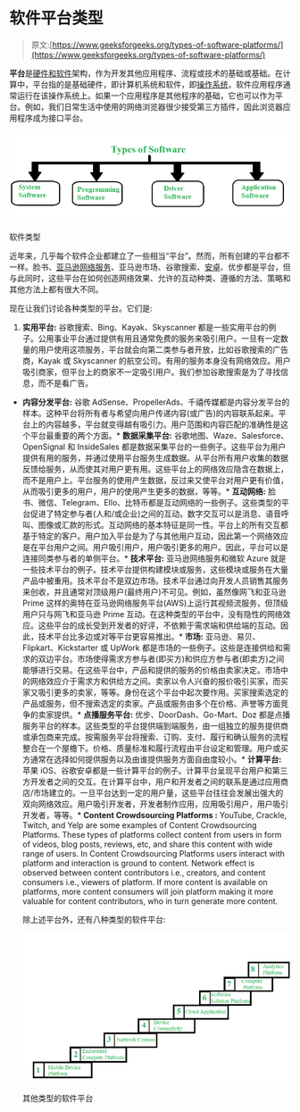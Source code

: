 # 软件平台类型

> 原文:[https://www.geeksforgeeks.org/types-of-software-platforms/](https://www.geeksforgeeks.org/types-of-software-platforms/)

**平台**是[硬件和软件](https://www.geeksforgeeks.org/difference-between-hardware-and-software/)架构，作为开发其他应用程序、流程或技术的基础或基础。在计算中，平台指的是基础硬件，即计算机系统和软件，即[操作系统](https://www.geeksforgeeks.org/operating-systems/)，软件应用程序通常运行在该操作系统上。如果一个应用程序是其他程序的基础，它也可以作为平台。例如，我们日常生活中使用的网络浏览器很少接受第三方插件，因此浏览器应用程序成为接口平台。

![](img/60df787f23ba448b6b6723697b5d5387.png)

软件类型

近年来，几乎每个软件企业都建立了一些相当“平台”。然而，所有创建的平台都不一样。脸书、[亚马逊网络服务](https://www.geeksforgeeks.org/introduction-to-amazon-web-services/)、亚马逊市场、谷歌搜索、[安卓](https://www.geeksforgeeks.org/introduction-to-android-development/)、优步都是平台，但与此同时，这些平台在如何创造网络效果、允许的互动种类、遵循的方法、策略和其他方法上都有很大不同。

现在让我们讨论各种类型的平台。它们是:

1.  **实用平台:**
    谷歌搜索、Bing、Kayak、Skyscanner 都是一些实用平台的例子。公用事业平台通过提供有用且通常免费的服务来吸引用户。一旦有一定数量的用户使用这项服务，平台就会向第二类参与者开放，比如谷歌搜索的广告商，Kayak 或 Skyscanner 的航空公司。有用的服务本身没有网络效应。用户吸引商家，但平台上的商家不一定吸引用户。我们参加谷歌搜索是为了寻找信息，而不是看广告。

*   **内容分发平台:**
    谷歌 AdSense、PropellerAds、千禧传媒都是内容分发平台的样本。这种平台将所有者与希望向用户传递内容(或广告)的内容联系起来。平台上的内容越多，平台就变得越有吸引力。用户范围和内容匹配的准确性是这个平台最重要的两个方面。*   **数据采集平台:**
    谷歌地图、Waze、Salesforce、OpenSignal 和 InsideSales 都是数据采集平台的一些例子。这些平台为用户提供有用的服务，并通过使用平台服务生成数据。从平台所有用户收集的数据反馈给服务，从而使其对用户更有用。这些平台上的网络效应隐含在数据上，而不是用户上。平台服务的使用产生数据，反过来又使平台对用户更有价值，从而吸引更多的用户，用户的使用产生更多的数据，等等。*   **互动网络:**
    脸书、微信、Telegram、Ello、比特币都是互动网络的一些例子。这些类型的平台促进了特定参与者(人和/或企业)之间的互动。数字交互可以是消息、语音呼叫、图像或汇款的形式。互动网络的基本特征是同一性。平台上的所有交互都基于特定的客户。用户加入平台是为了与其他用户互动，因此第一个网络效应是在平台用户之间。用户吸引用户，用户吸引更多的用户。因此，平台可以是连接同类参与者的单侧平台。*   **技术平台:**
    亚马逊网络服务和微软 Azure 就是一些技术平台的例子。技术平台提供构建模块或服务，这些模块或服务在大量产品中被重用。技术平台不是双边市场。技术平台通过向开发人员销售其服务来创收，并且通常对顶级用户(最终用户)不可见。例如，虽然像网飞和亚马逊 Prime 这样的奥特在亚马逊网络服务平台(AWS)上运行其视频流服务，但顶级用户只与网飞和亚马逊 Prime 互动。在这种类型的平台中，没有隐性的网络效应。这些平台的成长受到开发者的好评，不依赖于需求端和供给端的互动。因此，技术平台比多边或对等平台更容易推出。*   **市场:**
    亚马逊、易贝、Flipkart、Kickstarter 或 UpWork 都是市场的一些例子。这些是连接供给和需求的双边平台。市场使得需求方参与者(即买方)和供应方参与者(即卖方)之间能够进行交易。在这些平台中，产品和提供的服务的价格由卖家决定。市场中的网络效应介于需求方和供给方之间。卖家以令人兴奋的报价吸引买家，而买家又吸引更多的卖家，等等。身份在这个平台中起次要作用。买家搜索选定的产品或服务，但不搜索选定的卖家。产品或服务由多个在价格、声誉等方面竞争的卖家提供。*   **点播服务平台:**
    优步、DoorDash、Go-Mart、Doz 都是点播服务平台的样本。这些类型的平台提供端到端服务，由一组独立的服务提供商或承包商来完成。按需服务平台将搜索、订购、支付、履行和确认服务的流程整合在一个屋檐下。价格、质量标准和履行流程由平台设定和管理。用户或买方通常在选择如何提供服务以及由谁提供服务方面自由度较小。*   **计算平台:**
    苹果 iOS、谷歌安卓都是一些计算平台的例子。计算平台呈现平台用户和第三方开发者之间的交互。在计算平台中，用户和开发者之间的联系是通过应用商店/市场建立的。一旦平台达到一定的用户量，这些平台往往会发展出强大的双向网络效应。用户吸引开发者，开发者制作应用，应用吸引用户，用户吸引开发者，等等。*   **Content Crowdsourcing Platforms :**
    YouTube, Crackle, Twitch, and Yelp are some examples of Content Crowdsourcing Platforms. These types of platforms collect content from users in form of videos, blog posts, reviews, etc, and share this content with wide range of users. In Content Crowdsourcing Platforms users interact with platform and interaction is ground to content. Network effect is observed between content contributors i.e., creators, and content consumers i.e., viewers of platform. If more content is available on platforms, more content consumers will join platform making it more valuable for content contributors, who in turn generate more content.

    除上述平台外，还有八种类型的软件平台:

    ![](img/6f8ca4148c55287daf21c4ecc02a2129.png)

    其他类型的软件平台